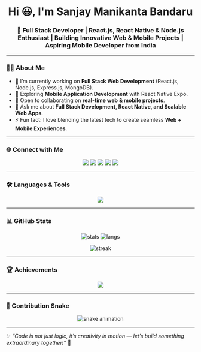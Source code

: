 <h1 align="center">Hi 😃, I'm Sanjay Manikanta Bandaru</h1>  
<h3 align="center">🚀 Full Stack Developer | React.js, React Native & Node.js Enthusiast | Building Innovative Web & Mobile Projects | Aspiring Mobile Developer from India</h3>  

---

### 👨‍💻 About Me  
- 🌱 I’m currently working on **Full Stack Web Development** (React.js, Node.js, Express.js, MongoDB).  
- 📱 Exploring **Mobile Application Development** with React Native Expo.  
- 🤝 Open to collaborating on **real-time web & mobile projects**.  
- 💬 Ask me about **Full Stack Development, React Native, and Scalable Web Apps**.  
- ⚡ Fun fact: I love blending the latest tech to create seamless **Web + Mobile Experiences**.  

---

### 🌐 Connect with Me  
<p align="center">
<a href="https://www.linkedin.com/in/sanjay-bandaru-468a79264/" target="_blank"><img src="https://img.shields.io/badge/LinkedIn-%230077B5.svg?&style=for-the-badge&logo=linkedin&logoColor=white" /></a>
<a href="https://www.leetcode.com/sanjay_bandaru" target="_blank"><img src="https://img.shields.io/badge/LeetCode-%23FFA116.svg?&style=for-the-badge&logo=leetcode&logoColor=black" /></a>
<a href="https://www.hackerrank.com/22a91a05k9" target="_blank"><img src="https://img.shields.io/badge/Hackerrank-%232EC866.svg?&style=for-the-badge&logo=hackerrank&logoColor=white" /></a>
<a href="https://auth.geeksforgeeks.org/user/sanjaybandaru99" target="_blank"><img src="https://img.shields.io/badge/GeeksforGeeks-%2300C853.svg?&style=for-the-badge&logo=geeksforgeeks&logoColor=white" /></a>
<a href="https://www.codechef.com/users/sanjay_bandaru" target="_blank"><img src="https://img.shields.io/badge/CodeChef-%235B4638.svg?&style=for-the-badge&logo=codechef&logoColor=white" /></a>
</p>  

---

### 🛠️ Languages & Tools  
<p align="center">  
<img src="https://skillicons.dev/icons?i=react,nodejs,express,mongodb,java,python,js,html,css,bootstrap,mysql,spring,git,linux,figma" />  
</p>  

---

### 📊 GitHub Stats  
<p align="center">
  <img src="https://github-readme-stats.vercel.app/api?username=sanjay-bandaru06&show_icons=true&theme=tokyonight" alt="stats" />
  <img src="https://github-readme-stats.vercel.app/api/top-langs/?username=sanjay-bandaru06&layout=compact&theme=tokyonight" alt="langs" />
</p>  

<p align="center">
  <img src="https://github-readme-streak-stats.herokuapp.com/?user=sanjay-bandaru06&theme=tokyonight" alt="streak" />
</p>  

---

### 🏆 Achievements  
<p align="center">
  <img src="https://github-profile-trophy.vercel.app/?username=sanjay-bandaru06&theme=onedark&margin-w=15&margin-h=15&row=1&column=6" />
</p>  

---

### 🐍 Contribution Snake  
<p align="center">
  <img src="https://github.com/sanjay-bandaru06/sanjay-bandaru06/blob/output/github-contribution-grid-snake-dark.svg" alt="snake animation" />
</p>  

---

✨ *“Code is not just logic, it’s creativity in motion — let’s build something extraordinary together!”* 🚀  
